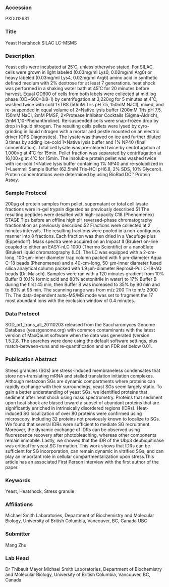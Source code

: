 ### Accession
PXD012631

### Title
Yeast Heatshock SILAC LC-MSMS

### Description
Yeast cells were incubated at 25˚C, unless otherwise stated.  For SILAC, cells were grown in light labeled (0.03mg/ml Lys0, 0.02mg/ml Arg0) or heavy labeled (0.03mg/ml Lys4, 0.02mg/ml Arg6) amino acid in synthetic defined medium with 2% dextrose for at least 7 generations. heat shock was performed in a shaking water bath at 45˚C for 20 minutes before harvest. Equal OD600 of cells from both labels were collected at mid log phase (OD¬600=0.8-1) by centrifugation at 3,220xg for 5 minutes at 4˚C, washed twice with cold 1×TBS (50mM Tris pH 7.5, 150mM NaCl), mixed, and re-suspended in equal volume of 2×Native lysis buffer (200mM Tris pH 7.5, 150mM NaCl, 2mM PMSF, 2×Protease Inhibitor Cocktails (Sigma-Aldrich), 2mM 1,10-Phenanthroline). Re-suspended cells were snap-frozen drop by drop in liquid nitrogen. The resulting cells pellets were lysed by cyro-grinding in liquid nitrogen with a mortar and pestle mounted on an electric driver (OPS Diagnostics). The lysate was thawed on ice and further diluted 3 times by adding ice-cold 1×Native lysis buffer and 1% NP40 (final concentration). Total cell lysate was pre-cleared twice by centrifugation at 1,000×g at 4˚C for 15min. Pellet fraction was separated by centrifugation at 16,100×g at 4˚C for 15min. The insoluble protein pellet was washed twice with ice-cold 1×Native lysis buffer containing 1% NP40 and re-solubilized in 1×Laemmli Sample Buffer (62.5mM Tris-HCl pH6.8, 2% SDS, 10% Glycerol). Protein concentrations were determined by using BioRad DC™ Protein Assay.

### Sample Protocol
200μg of protein samples from pellet, supernatant or total cell lysate fractions were in-gel trypsin digested as previously described.51 The resulting peptides were desalted with high-capacity C18 (Phenomenex) STAGE Tips before an offline high pH reversed-phase chromatography fractionation as previously described.52 Fractions were collected at 2 minutes intervals. The resulting fractions were pooled in a non-contiguous manner into 8 fractions. Each fraction was then dried in a Vacufuge plus (Eppendorf). Mass spectra were acquired on an Impact II (Bruker) on-line coupled to either an EASY-nLC 1000 (Thermo Scientific) or a nanoElute (Bruker) liquid chromatography (LC). The LC was equipped with a 2-cm-long, 100-μm-inner diameter trap column packed with 5 μm-diameter Aqua C-18 beads (Phenomenex) and a 40-cm-long, 50-μm-inner diameter fused silica analytical column packed with 1.9 μm-diameter Reprosil-Pur C-18-AQ beads (Dr. Maisch).  Samples were ran with a 120 minutes gradient from 10% Buffer B (0.1% formic acid and 80% acetonitrile in water) to 17% Buffer B during the first 45 min, then Buffer B was increased to 35% by 90 min and to 80% at 95 min.  The scanning range was from m/z 200 Th to m/z 2000 Th. The data-dependent auto-MS/MS mode was set to fragment the 17 most abundant ions with the exclusion window of 0.4 minutes.

### Data Protocol
SGD_orf_trans_all_20110203 released from the Saccharomyces Genome Database (yeastgenome.org) with common contaminants with the latest version of MaxQaunt software when the data was generated (version 1.5.2.8. The searches were done using the default software settings, plus match-between-runs and re-quantification and an FDR set below 0.01.

### Publication Abstract
Stress granules (SGs) are stress-induced membraneless condensates that store non-translating mRNA and stalled translation initiation complexes. Although metazoan SGs are dynamic compartments where proteins can rapidly exchange with their surroundings, yeast SGs seem largely static. To gain a better understanding of yeast SGs, we identified proteins that sediment after heat shock using mass spectrometry. Proteins that sediment upon heat shock are biased toward a subset of abundant proteins that are significantly enriched in intrinsically disordered regions (IDRs). Heat-induced SG localization of over 80 proteins were confirmed using microscopy, including 32 proteins not previously known to localize to SGs. We found that several IDRs were sufficient to mediate SG recruitment. Moreover, the dynamic exchange of IDRs can be observed using fluorescence recovery after photobleaching, whereas other components remain immobile. Lastly, we showed that the IDR of the Ubp3 deubiquitinase was critical for yeast SG formation. This work shows that IDRs can be sufficient for SG incorporation, can remain dynamic in vitrified SGs, and can play an important role in cellular compartmentalization upon stress.This article has an associated First Person interview with the first author of the paper.

### Keywords
Yeast, Heatshock, Stress granule

### Affiliations
Michael Smith Laboratories, Department of Biochemistry and Molecular Biology, University of British Columbia, Vancouver, BC, Canada
UBC

### Submitter
Mang Zhu

### Lab Head
Dr Thibault Mayor
Michael Smith Laboratories, Department of Biochemistry and Molecular Biology, University of British Columbia, Vancouver, BC, Canada


